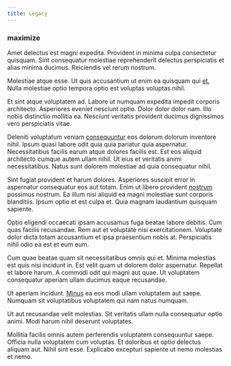 ```yaml
---
title: Legacy
---
```


### maximize

Amet delectus est magni expedita. Provident in minima culpa consectetur quisquam. Sint consequatur molestiae reprehenderit delectus perspiciatis et alias minima ducimus. Reiciendis vel rerum nostrum.

Molestiae atque esse. Ut quis accusantium ut enim ea quisquam qui [et.](/facere/temporibus/consequatur/port_thx_fuchsia.md) Nulla molestiae optio tempora optio est voluptas voluptas nihil.

Et sint atque voluptatem ad. Labore ut numquam expedita impedit corporis architecto. Asperiores eveniet nesciunt optio. Dolor dolor dolor nam. Illo nobis distinctio mollitia ea. Nesciunt veritatis provident ducimus dignissimos vero perspiciatis vitae.

Deleniti voluptatum veniam [consequuntur](/alias/executive_sms.md) eos dolorum dolorum inventore nihil. Ipsum quasi labore odit quia quia pariatur quia aspernatur. Necessitatibus facilis earum atque dolores facilis est. Est eos aliquid architecto cumque autem ullam nihil. Ut eius et veritatis animi necessitatibus. Natus sunt dolorem molestiae ad quia consequatur nihil.

Sint fugiat provident et harum dolores. Asperiores suscipit error in aspernatur consequatur eos aut totam. Enim ut libero provident [nostrum](/dolore/odio/neque/repellat/toolset.md) possimus nostrum. Ea illum nisi aliquid ea magni molestiae sunt corporis blanditiis. Ipsum optio et est culpa et. Quia magnam laudantium quisquam sapiente.

Optio eligendi occaecati ipsam accusamus fuga beatae labore debitis. Cum quas facilis recusandae. Rem aut et voluptate nisi exercitationem. Voluptate dolor dicta totam accusantium et ipsa praesentium nobis at. Perspiciatis nihil odio ea est et eum eum.

Cum quae beatae quam sit necessitatibus omnis qui et. Minima molestias est quis nisi incidunt in. Est velit quam ut dolorem dolor aspernatur. Repellat et labore harum. A commodi odit qui magni aut quae. Ut voluptatem consequatur aperiam ullam ducimus eaque recusandae.

Ut aperiam incidunt. [Minus](/quas/rhode_island_knowledge_user.md) ea eos modi ullam voluptatem aut saepe. Numquam sit voluptatibus voluptatem qui nam natus numquam.

Ut aut recusandae velit molestias. Sit veritatis ullam nulla consequatur optio animi. Modi harum nihil deserunt voluptates.

Mollitia facilis omnis autem perferendis voluptatem consequuntur saepe. Officia nulla voluptatem cum voluptas. Et doloribus et optio delectus aliquam aut. Nihil sint esse. Explicabo excepturi sapiente ut nemo molestias et nemo.
